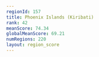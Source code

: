 ```yaml
---
regionId: 157
title: Phoenix Islands (Kiribati)
rank: 42
meanScore: 74.34
globalMeanScore: 69.21
numRegions: 220
layout: region_score
---
```

